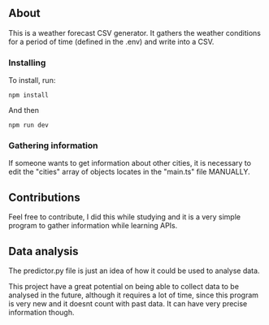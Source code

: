 ## About

This is a weather forecast CSV generator. It gathers the weather conditions for a period of time (defined in the .env) and write into a CSV.

### Installing

To install, run:

`npm install`

And then

`npm run dev`

### Gathering information

If someone wants to get information about other cities, it is necessary to edit the "cities" array of objects locates in the "main.ts" file MANUALLY.

## Contributions

Feel free to contribute, I did this while studying and it is a very simple program to gather information while learning APIs.

## Data analysis

The predictor.py file is just an idea of how it could be used to analyse data.

This project have a great potential on being able to collect data to be analysed in the future, although it requires a lot of time, since this program is very new and it doesnt count with past data. It can have very precise information though.
